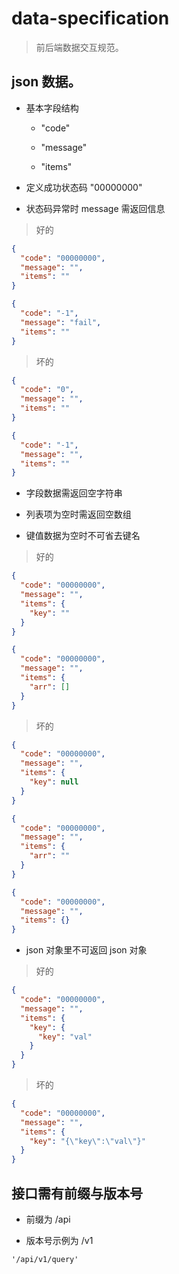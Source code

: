 # data-specification

> 前后端数据交互规范。


## json 数据。

+ 基本字段结构

  - "code"

  - "message"

  - "items"

+ 定义成功状态码 "00000000"

+ 状态码异常时 message 需返回信息

> 好的
```json
{
  "code": "00000000",
  "message": "",
  "items": ""
}

{
  "code": "-1",
  "message": "fail",
  "items": ""
}
```

> 坏的
```json
{
  "code": "0",
  "message": "",
  "items": ""
}

{
  "code": "-1",
  "message": "",
  "items": ""
}
```

+ 字段数据需返回空字符串

+ 列表项为空时需返回空数组

+ 键值数据为空时不可省去键名

> 好的
```json
{
  "code": "00000000",
  "message": "",
  "items": {
    "key": ""
  }
}

{
  "code": "00000000",
  "message": "",
  "items": {
    "arr": []
  }
}
```

> 坏的
```json
{
  "code": "00000000",
  "message": "",
  "items": {
    "key": null
  }
}

{
  "code": "00000000",
  "message": "",
  "items": {
    "arr": ""
  }
}

{
  "code": "00000000",
  "message": "",
  "items": {}
}
```

+ json 对象里不可返回 json 对象

> 好的
```json
{
  "code": "00000000",
  "message": "",
  "items": {
    "key": {
      "key": "val"
    }
  }
}
```

> 坏的
```json
{
  "code": "00000000",
  "message": "",
  "items": {
    "key": "{\"key\":\"val\"}"
  }
}
```


## 接口需有前缀与版本号

+ 前缀为 /api

+ 版本号示例为 /v1

```
'/api/v1/query'
```
